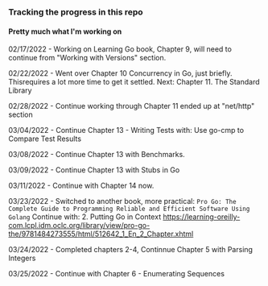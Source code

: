 ### Tracking the progress in this repo
#### Pretty much what I'm working on

02/17/2022 - Working on Learning Go book, Chapter 9, will need to continue from "Working with Versions" section.

02/22/2022 - Went over Chapter 10 Concurrency in Go, just briefly. Thisrequires a lot more time to get it settled. 
Next: Chapter 11. The Standard Library

02/28/2022 - Continue working through Chapter 11 ended up at "net/http" section

03/04/2022 - Continue Chapter 13 - Writing Tests with: Use go-cmp to Compare Test Results

03/08/2022 - Continue Chapter 13 with Benchmarks.

03/09/2022 - Continue Chapter 13 with Stubs in Go

03/11/2022 - Continue with Chapter 14 now.

03/23/2022 - Switched to another book, more practical: 
`Pro Go: The Complete Guide to Programming Reliable and Efficient Software Using Golang`
Continue with: 2. Putting Go in Context
https://learning-oreilly-com.lcpl.idm.oclc.org/library/view/pro-go-the/9781484273555/html/512642_1_En_2_Chapter.xhtml

03/24/2022 - Completed chapters 2-4, Continnue Chapter 5 with Parsing Integers

03/25/2022 - Continue with Chapter 6 - Enumerating Sequences